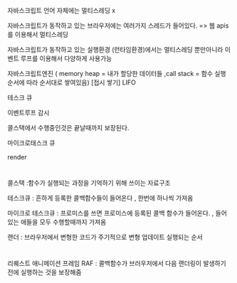 자바스크립트 언어 자체에는 멀티스레딩 x

자바스크립트가 동작하고 있는 브라우저에는 여러가지 스레드가 들어있다.
=> 웹 apis 를 이용해서 멀티스레딩

자바스크립트가 동작하고 있는 실행환경 (런타임환경)에서는 멀티스레딩 뿐만아니라 이벤트 루프를 이용해서 다양하게 사용가능

자바스크립트엔진 ( memory heap = 내가 할당한 데이터들
             ,call stack = 함수 실행 순서에 따라 순서대로 쌓여있음) [접시 쌓기] LIFO

테스크 큐 

이벤트루프 감시

콜스택에서 수행중인것은 끝날때까지 보장된다.

마이크로태스크 큐

render

#
콜스택 :함수가 실행되는 과정을 기억하기 위해 쓰이는 자료구조

테스크큐 : 흔하게 등록한 콜백함수들이 들어온다 , 한번에 하나씩 가져옴

마이크로 테스크큐 : 프로미스를 쓰면 프로미스에 등록된 콜백 함수가 들어온다. , 들어있는 애들을 모두 수행할때까지 가져옴

랜더 : 브라우저에서 변형한 코드가 주기적으로 변형 업데이트 실행되는 순서

#
리퀘스트 애니메이션 프레임 RAF : 콜백함수가 브러우저에서 다음 랜더링이 발생하기전에 실행하는 것을 보장해줌





